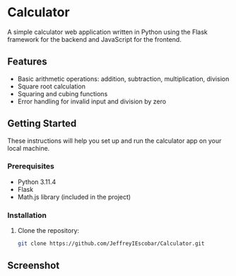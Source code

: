 # Calculator

A simple calculator web application written in Python using the Flask framework for the backend and JavaScript for the frontend.

## Features

- Basic arithmetic operations: addition, subtraction, multiplication, division
- Square root calculation
- Squaring and cubing functions
- Error handling for invalid input and division by zero

## Getting Started

These instructions will help you set up and run the calculator app on your local machine.

### Prerequisites

- Python 3.11.4
- Flask
- Math.js library (included in the project)

### Installation

1. Clone the repository:

   ```bash
   git clone https://github.com/JeffreyIEscobar/Calculator.git
   ```

## Screenshot


   
